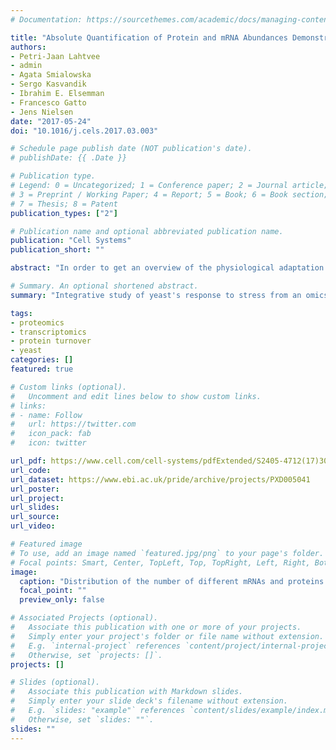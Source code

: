 ```yaml
---
# Documentation: https://sourcethemes.com/academic/docs/managing-content/

title: "Absolute Quantification of Protein and mRNA Abundances Demonstrate Variability in Gene-Specific Translation Efficiency in Yeast"
authors:
- Petri-Jaan Lahtvee
- admin
- Agata Smialowska
- Sergo Kasvandik
- Ibrahim E. Elsemman
- Francesco Gatto
- Jens Nielsen
date: "2017-05-24"
doi: "10.1016/j.cels.2017.03.003"

# Schedule page publish date (NOT publication's date).
# publishDate: {{ .Date }}

# Publication type.
# Legend: 0 = Uncategorized; 1 = Conference paper; 2 = Journal article;
# 3 = Preprint / Working Paper; 4 = Report; 5 = Book; 6 = Book section;
# 7 = Thesis; 8 = Patent
publication_types: ["2"]

# Publication name and optional abbreviated publication name.
publication: "Cell Systems"
publication_short: ""

abstract: "In order to get an overview of the physiological adaptation to stress in _S. cerevisiae_, in this study we measured absolute abundances (i.e. number of copies per cell) of over 5000 mRNAs and 2000 proteins, under 10 different conditions of stress (heat stress, osmotic stress and ethanol stress). Furthermore, we also estimated degradation rates for over 1000 proteins, in order to compute variability in translational efficiency across different processes in the cell. This multi-layered dataset has been proven extremely helpful in my research, and I keep coming back to it whenever I want to validate methods or unveil yeast biology."

# Summary. An optional shortened abstract.
summary: "Integrative study of yeast's response to stress from an omics perspective."

tags:
- proteomics
- transcriptomics
- protein turnover
- yeast
categories: []
featured: true

# Custom links (optional).
#   Uncomment and edit lines below to show custom links.
# links:
# - name: Follow
#   url: https://twitter.com
#   icon_pack: fab
#   icon: twitter

url_pdf: https://www.cell.com/cell-systems/pdfExtended/S2405-4712(17)30088-1
url_code:
url_dataset: https://www.ebi.ac.uk/pride/archive/projects/PXD005041
url_poster:
url_project:
url_slides:
url_source:
url_video:

# Featured image
# To use, add an image named `featured.jpg/png` to your page's folder.
# Focal points: Smart, Center, TopLeft, Top, TopRight, Left, Right, BottomLeft, Bottom, BottomRight.
image:
  caption: "Distribution of the number of different mRNAs and proteins in yeast. Taken from the original publication: https://www.doi.org/10.1016/j.cels.2017.03.003"
  focal_point: ""
  preview_only: false

# Associated Projects (optional).
#   Associate this publication with one or more of your projects.
#   Simply enter your project's folder or file name without extension.
#   E.g. `internal-project` references `content/project/internal-project/index.md`.
#   Otherwise, set `projects: []`.
projects: []

# Slides (optional).
#   Associate this publication with Markdown slides.
#   Simply enter your slide deck's filename without extension.
#   E.g. `slides: "example"` references `content/slides/example/index.md`.
#   Otherwise, set `slides: ""`.
slides: ""
---
```

